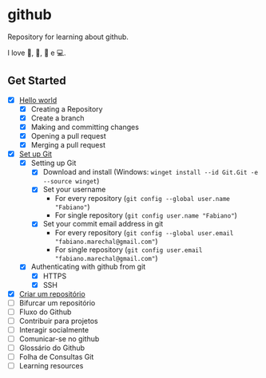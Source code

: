# github
Repository for learning about github.

I love 🍕, 🎵, 📖 e 💻.

## Get Started
- [x] [Hello world](https://docs.github.com/pt/get-started/quickstart/hello-world)
  - [x] Creating a Repository
  - [x] Create a branch
  - [x] Making and committing changes
  - [x] Opening a pull request
  - [x] Merging a pull request
- [x] [Set up Git](https://docs.github.com/en/get-started/quickstart/set-up-git)
  - [x] Setting up Git
    - [x] Download and install (Windows: ```winget install --id Git.Git -e --source winget```)
    - [x] Set your username 
      - For every repository (```git config --global user.name "Fabiano"```)
      - For single repository (```git config user.name "Fabiano"```)
    - [x] Set your commit email address in git
      - For every repository (```git config --global user.email "fabiano.marechal@gmail.com"```)
      - For single repository (```git config user.email "fabiano.marechal@gmail.com"```)
  - [x] Authenticating with github from git
    - [x] HTTPS
    - [x] SSH 
- [x] [Criar um repositório](https://docs.github.com/en/get-started/quickstart/create-a-repo)
- [ ] Bifurcar um repositório
- [ ] Fluxo do Github
- [ ] Contribuir para projetos
- [ ] Interagir socialmente
- [ ] Comunicar-se no github
- [ ] Glossário do Github
- [ ] Folha de Consultas Git
- [ ] Learning resources
